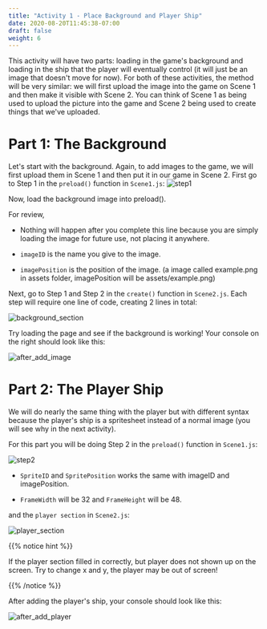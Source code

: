 ```yaml
---
title: "Activity 1 - Place Background and Player Ship"
date: 2020-08-20T11:45:38-07:00
draft: false
weight: 6
---
```


This activity will have two parts: loading in the game's background and loading in the ship that the player will eventually control (it will just be an image that doesn't move for now). For both of these activities, the method will be very similar: we will first upload the image into the game on Scene 1 and then make it visible with Scene 2. You can think of Scene 1 as being used to upload the picture into the game and Scene 2 being used to create things that we've uploaded.

# Part 1: The Background

Let's start with the background. Again, to add images to the game, we will first upload them in Scene 1 and then put it in our game in Scene 2. First go to Step 1 in the `preload()` function in `Scene1.js`:
![step1](../media/3/step1.png)

Now, load the background image into preload().

For review,
* Nothing will happen after you complete this line because you are simply loading the image for future use, not placing it anywhere.

* `imageID` is the name you give to the image.

* `imagePosition` is the position of the image.
(a image called example.png in assets folder, imagePosition will be assets/example.png)

Next, go to Step 1 and Step 2 in the `create()` function in `Scene2.js`. Each step will require one line of code, creating 2 lines in total:

![background_section](../media/3/background_section.png)

Try loading the page and see if the background is working! Your console on the right should look like this:

![after_add_image](../media/3/after_add_image.png)

# Part 2: The Player Ship

We will do nearly the same thing with the player but with different syntax because the player's ship is a spritesheet instead of a normal image (you will see why in the next activity).

For this part you will be doing Step 2 in the `preload()` function in `Scene1.js`:

![step2](../media/3/step2.png)

* `SpriteID` and `SpritePosition` works the same with imageID and imagePosition.

* `FrameWidth` will be 32 and `FrameHeight` will be 48.

and the `player section` in `Scene2.js`:

![player_section](../media/3/player_section.png)

{{% notice hint %}}

If the player section filled in correctly, but player does not shown up on the screen. Try to change x and y, the player may be out of screen!

{{% /notice %}}

After adding the player's ship, your console should look like this:

![after_add_player](../media/3/after_add_player.png)

